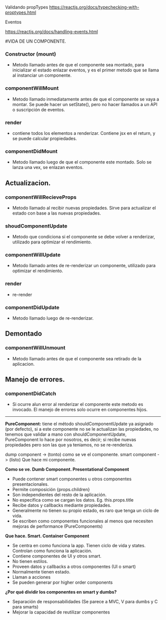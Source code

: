 Validando propTypes
https://reactjs.org/docs/typechecking-with-proptypes.html

Eventos

https://reactjs.org/docs/handling-events.html

#VIDA DE UN COMPONENTE.

### Constructor (mount)

+ Metodo llamado antes de que el componente sea montado, para inicializar el estado enlazar eventos, y es el primer metodo que se llama al instanciar un componente.

### componentWillMount

+ Metodo llamado inmediatamente antes de que el componente se vaya a montar. Se puede hacer un setState(), pero no hacer llamados a un API o suscripción de eventos.

### render

+ contiene todos los elementos a renderizar. Contiene jsx en el return, y se puede calcular propiedades.

### componentDidMount

+ Metodo llamado luego de que el componente este montado. Solo se lanza una vex, se enlazan eventos.

## Actualizacion.

### componentWillRecieveProps

+ Metodo llamado al recibir nuevas propiedades. Sirve para actualizar el estado con base a las nuevas propiedades.

### shoudComponentUpdate

+ Metodo que condiciona si el componente se debe volver a renderizar, utilizado para optimizar el rendimiento.

### componentWillUpdate

+ Metodo llamado antes de re-renderizar un componente, utilizado para optimizar el rendimiento.

### render

+ re-render

### componentDidUpdate

+ Metodo llamado luego de re-renderizar.

## Demontado

### componentWillUnmount

+ Metodo llamado antes de que el componente sea retirado de la aplicacion.

## Manejo de errores.

### componentDidCatch

+ Si ocurre alun error al renderizar el componente este metodo es invocado. El manejo de errores solo ocurre en componentes hijos.

-----------------------------------------------------------

**PureComponent:** tiene el método shouldComponentUpdate ya asignado (por defecto), si a este componente no se le actualizan las propiedades, no tenemos que validar a mano con shouldComponentUpdate, PureComponent lo hace por nosotros, es decir; si recibe nuevas propiedades pero son las que ya teniamos, no se re-renderiza.

dump component -> (tonto) como se ve el componente.
smart component -> (listo) Que hace mi componente.

**Como se ve. Dumb Component. Presentational Component**

+ Puede contener smart componentes u otros componentes presentacionales.
+ Permite composición {props.children}
+ Son independientes del resto de la aplicación.
+ No especifica como se cargan los datos. Eg. this.props.title
+ Recibe datos y callbacks mediante propiedades.
+ Generalmente no tienen su propio estado, es raro que tenga un ciclo de vida.
+ Se escriben como componentes funcionales al menos que necesiten mejoras de performance (PureComponents)

**Que hace. Smart. Container Component**

+ Se centra en como funciona la app. Tienen ciclo de vida y states. Controlan como funciona la aplicación.
+ Contiene componentes de UI y otros smart.
+ No tienen estilos.
+ Proveen datos y callbacks a otros componentes (UI o smart)
+ Normalmente tienen estado.
+ Llaman a acciones
+ Se pueden generar por higher order components

**¿Por qué dividir los componentes en smart y dumbs?**

+ Separación de responsabilidades (Se parece a MVC, V para dumbs y C para smarts)
+ Mejorar la capacidad de reutilizar componentes


